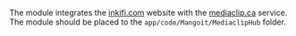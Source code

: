 The module integrates the [inkifi.com](https://inkifi.com) website with the [mediaclip.ca](https://www.mediaclip.ca) service.  
The module should be placed to the `app/code/Mangoit/MediaclipHub` folder.